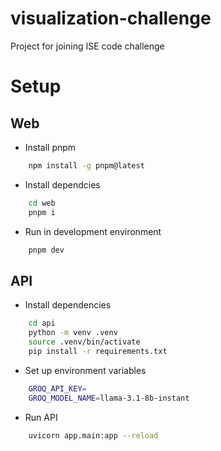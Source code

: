 # visualization-challenge

Project for joining ISE code challenge

# Setup

## Web

- Install pnpm

```bash
    npm install -g pnpm@latest
```

- Install dependcies

```bash
    cd web
    pnpm i
```

- Run in development environment

```bash
    pnpm dev
```

## API

- Install dependencies

```bash
    cd api
    python -m venv .venv
    source .venv/bin/activate
    pip install -r requirements.txt
```

- Set up environment variables

```bash
    GROQ_API_KEY=
    GROQ_MODEL_NAME=llama-3.1-8b-instant
```

- Run API

```bash
    uvicorn app.main:app --reload
```
